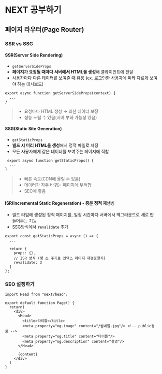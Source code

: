 # NEXT 공부하기

## 페이지 라우터(Page Router)
### SSR vs SSG
#### SSR(Server Side Rendering)
- `getServerSideProps`
- **페이지가 요청될 때마다 서버에서 HTML을 생성**해 클라이언트에 전달
- 사용자마다 다른 데이터를 보여줄 때 유용 (ex. 로그인한 사용자에 따라 다르게 보여야 하는 대시보드)

```tsx
export async function getServerSideProps(context) {
  ...
}
```
> - 요청마다 HTML 생성 → 최신 데이터 보장
> - 성능 느릴 수 있음(서버 부하 가능성 있음)

#### SSG(Static Site Generation)
- `getStaticProps`
- **빌드 시 미리 HTML을 생성**해서 정적 파일로 저장
- 모든 사용자에게 같은 데이터를 보여주는 페이지에 적합
```tsx
 export async function getStaticProps() {
  ...
}
```
> - 빠른 속도(CDN에 올릴 수 있음)
> - 데이터가 자주 바뀌는 페이지에 부적합
> - SEO에 좋음

#### ISR(Incremental Static Regeneration) - 증분 정적 재생성
- 빌드 타임에 생성된 정적 페이지를, 일정 시간마다 서버에서 백그라운드로 새로 만들어주는 기능
- SSG방식에서 `revalidate` 추가
```tsx
export const getStaticProps = async () => {
  ...

  return {
    props: {},
    // ISR 방식 (몇 초 주기로 인덱스 페이지 재검증할지)
    revalidate: 3
  }
}; 
```

### SEO 설정하기

```tsx
import Head from "next/head";

export default function Page() {
  return(
    <div>
      <Head>
        <title>타이틀</title>
        <meta property="og.image" content="/썸네일.jpg"/> <!-- public경로 -->
        <meta property="og.title" content="타이틀"/>
        <meta property="og.description" content="설명"/>
      </Head>
      
      {content}
    </div>
  )
}
```
